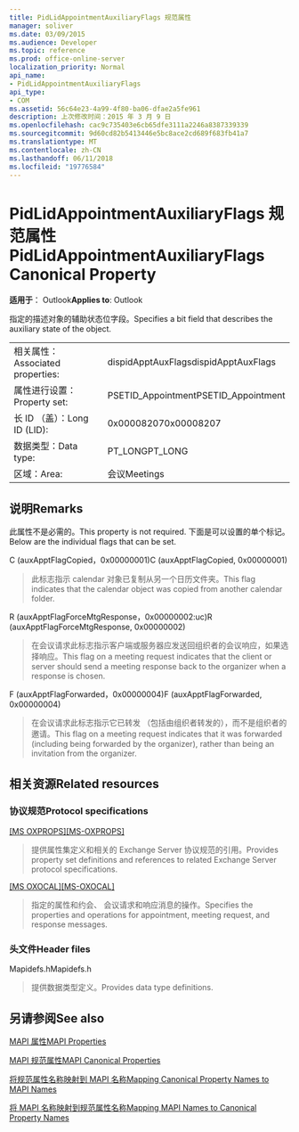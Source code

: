 ```yaml
---
title: PidLidAppointmentAuxiliaryFlags 规范属性
manager: soliver
ms.date: 03/09/2015
ms.audience: Developer
ms.topic: reference
ms.prod: office-online-server
localization_priority: Normal
api_name:
- PidLidAppointmentAuxiliaryFlags
api_type:
- COM
ms.assetid: 56c64e23-4a99-4f80-ba06-dfae2a5fe961
description: 上次修改时间：2015 年 3 月 9 日
ms.openlocfilehash: cac9c735403e6cb65dfe3111a2246a8387339339
ms.sourcegitcommit: 9d60cd82b5413446e5bc8ace2cd689f683fb41a7
ms.translationtype: MT
ms.contentlocale: zh-CN
ms.lasthandoff: 06/11/2018
ms.locfileid: "19776584"
---
```

# <a name="pidlidappointmentauxiliaryflags-canonical-property"></a><span data-ttu-id="b35a6-103">PidLidAppointmentAuxiliaryFlags 规范属性</span><span class="sxs-lookup"><span data-stu-id="b35a6-103">PidLidAppointmentAuxiliaryFlags Canonical Property</span></span>

  
  
<span data-ttu-id="b35a6-104">**适用于**： Outlook</span><span class="sxs-lookup"><span data-stu-id="b35a6-104">**Applies to**: Outlook</span></span> 
  
<span data-ttu-id="b35a6-105">指定的描述对象的辅助状态位字段。</span><span class="sxs-lookup"><span data-stu-id="b35a6-105">Specifies a bit field that describes the auxiliary state of the object.</span></span>
  
|||
|:-----|:-----|
|<span data-ttu-id="b35a6-106">相关属性：</span><span class="sxs-lookup"><span data-stu-id="b35a6-106">Associated properties:</span></span>  <br/> |<span data-ttu-id="b35a6-107">dispidApptAuxFlags</span><span class="sxs-lookup"><span data-stu-id="b35a6-107">dispidApptAuxFlags</span></span>  <br/> |
|<span data-ttu-id="b35a6-108">属性进行设置：</span><span class="sxs-lookup"><span data-stu-id="b35a6-108">Property set:</span></span>  <br/> |<span data-ttu-id="b35a6-109">PSETID_Appointment</span><span class="sxs-lookup"><span data-stu-id="b35a6-109">PSETID_Appointment</span></span>  <br/> |
|<span data-ttu-id="b35a6-110">长 ID （盖）：</span><span class="sxs-lookup"><span data-stu-id="b35a6-110">Long ID (LID):</span></span>  <br/> |<span data-ttu-id="b35a6-111">0x00008207</span><span class="sxs-lookup"><span data-stu-id="b35a6-111">0x00008207</span></span>  <br/> |
|<span data-ttu-id="b35a6-112">数据类型：</span><span class="sxs-lookup"><span data-stu-id="b35a6-112">Data type:</span></span>  <br/> |<span data-ttu-id="b35a6-113">PT_LONG</span><span class="sxs-lookup"><span data-stu-id="b35a6-113">PT_LONG</span></span>  <br/> |
|<span data-ttu-id="b35a6-114">区域：</span><span class="sxs-lookup"><span data-stu-id="b35a6-114">Area:</span></span>  <br/> |<span data-ttu-id="b35a6-115">会议</span><span class="sxs-lookup"><span data-stu-id="b35a6-115">Meetings</span></span>  <br/> |
   
## <a name="remarks"></a><span data-ttu-id="b35a6-116">说明</span><span class="sxs-lookup"><span data-stu-id="b35a6-116">Remarks</span></span>

<span data-ttu-id="b35a6-117">此属性不是必需的。</span><span class="sxs-lookup"><span data-stu-id="b35a6-117">This property is not required.</span></span> <span data-ttu-id="b35a6-118">下面是可以设置的单个标记。</span><span class="sxs-lookup"><span data-stu-id="b35a6-118">Below are the individual flags that can be set.</span></span>
  
<span data-ttu-id="b35a6-119">C (auxApptFlagCopied，0x00000001)</span><span class="sxs-lookup"><span data-stu-id="b35a6-119">C (auxApptFlagCopied, 0x00000001)</span></span>
  
> <span data-ttu-id="b35a6-120">此标志指示 calendar 对象已复制从另一个日历文件夹。</span><span class="sxs-lookup"><span data-stu-id="b35a6-120">This flag indicates that the calendar object was copied from another calendar folder.</span></span>
    
<span data-ttu-id="b35a6-121">R (auxApptFlagForceMtgResponse，0x00000002:uc)</span><span class="sxs-lookup"><span data-stu-id="b35a6-121">R (auxApptFlagForceMtgResponse, 0x00000002)</span></span>
  
> <span data-ttu-id="b35a6-122">在会议请求此标志指示客户端或服务器应发送回组织者的会议响应，如果选择响应。</span><span class="sxs-lookup"><span data-stu-id="b35a6-122">This flag on a meeting request indicates that the client or server should send a meeting response back to the organizer when a response is chosen.</span></span>
    
<span data-ttu-id="b35a6-123">F (auxApptFlagForwarded，0x00000004)</span><span class="sxs-lookup"><span data-stu-id="b35a6-123">F (auxApptFlagForwarded, 0x00000004)</span></span>
  
> <span data-ttu-id="b35a6-124">在会议请求此标志指示它已转发 （包括由组织者转发的），而不是组织者的邀请。</span><span class="sxs-lookup"><span data-stu-id="b35a6-124">This flag on a meeting request indicates that it was forwarded (including being forwarded by the organizer), rather than being an invitation from the organizer.</span></span>
    
## <a name="related-resources"></a><span data-ttu-id="b35a6-125">相关资源</span><span class="sxs-lookup"><span data-stu-id="b35a6-125">Related resources</span></span>

### <a name="protocol-specifications"></a><span data-ttu-id="b35a6-126">协议规范</span><span class="sxs-lookup"><span data-stu-id="b35a6-126">Protocol specifications</span></span>

<span data-ttu-id="b35a6-127">[[MS OXPROPS]](http://msdn.microsoft.com/library/f6ab1613-aefe-447d-a49c-18217230b148%28Office.15%29.aspx)</span><span class="sxs-lookup"><span data-stu-id="b35a6-127">[[MS-OXPROPS]](http://msdn.microsoft.com/library/f6ab1613-aefe-447d-a49c-18217230b148%28Office.15%29.aspx)</span></span>
  
> <span data-ttu-id="b35a6-128">提供属性集定义和相关的 Exchange Server 协议规范的引用。</span><span class="sxs-lookup"><span data-stu-id="b35a6-128">Provides property set definitions and references to related Exchange Server protocol specifications.</span></span>
    
<span data-ttu-id="b35a6-129">[[MS OXOCAL]](http://msdn.microsoft.com/library/09861fde-c8e4-4028-9346-e7c214cfdba1%28Office.15%29.aspx)</span><span class="sxs-lookup"><span data-stu-id="b35a6-129">[[MS-OXOCAL]](http://msdn.microsoft.com/library/09861fde-c8e4-4028-9346-e7c214cfdba1%28Office.15%29.aspx)</span></span>
  
> <span data-ttu-id="b35a6-130">指定的属性和约会、 会议请求和响应消息的操作。</span><span class="sxs-lookup"><span data-stu-id="b35a6-130">Specifies the properties and operations for appointment, meeting request, and response messages.</span></span>
    
### <a name="header-files"></a><span data-ttu-id="b35a6-131">头文件</span><span class="sxs-lookup"><span data-stu-id="b35a6-131">Header files</span></span>

<span data-ttu-id="b35a6-132">Mapidefs.h</span><span class="sxs-lookup"><span data-stu-id="b35a6-132">Mapidefs.h</span></span>
  
> <span data-ttu-id="b35a6-133">提供数据类型定义。</span><span class="sxs-lookup"><span data-stu-id="b35a6-133">Provides data type definitions.</span></span>
    
## <a name="see-also"></a><span data-ttu-id="b35a6-134">另请参阅</span><span class="sxs-lookup"><span data-stu-id="b35a6-134">See also</span></span>



[<span data-ttu-id="b35a6-135">MAPI 属性</span><span class="sxs-lookup"><span data-stu-id="b35a6-135">MAPI Properties</span></span>](mapi-properties.md)
  
[<span data-ttu-id="b35a6-136">MAPI 规范属性</span><span class="sxs-lookup"><span data-stu-id="b35a6-136">MAPI Canonical Properties</span></span>](mapi-canonical-properties.md)
  
[<span data-ttu-id="b35a6-137">将规范属性名称映射到 MAPI 名称</span><span class="sxs-lookup"><span data-stu-id="b35a6-137">Mapping Canonical Property Names to MAPI Names</span></span>](mapping-canonical-property-names-to-mapi-names.md)
  
[<span data-ttu-id="b35a6-138">将 MAPI 名称映射到规范属性名称</span><span class="sxs-lookup"><span data-stu-id="b35a6-138">Mapping MAPI Names to Canonical Property Names</span></span>](mapping-mapi-names-to-canonical-property-names.md)

